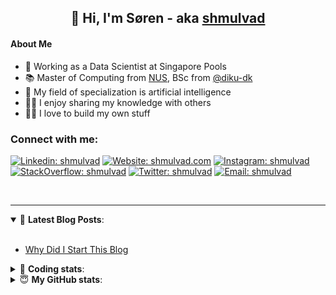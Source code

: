 <h2 align="center">
	👋 Hi, I'm Søren - aka <a href="https://shmulvad.com">shmulvad</a>
</h2>

#### About Me
- 🤖 Working as a Data Scientist at Singapore Pools
- 📚 Master of Computing from [NUS], BSc from [@diku-dk]
- 🧠 My field of specialization is artificial intelligence
- 👨‍🏫 I enjoy sharing my knowledge with others
- 👨‍💻 I love to build my own stuff

### Connect with me:

[![Linkedin: shmulvad](https://img.shields.io/badge/shmulvad-blue?style=flat&logo=Linkedin&logoColor=white)][linkedin]
[![Website: shmulvad.com](https://img.shields.io/badge/shmulvad.com-47CCCC?&style=flat&logo=Google-Chrome&logoColor=white)][website]
[![Instagram: shmulvad](https://img.shields.io/badge/-@shmulvad-purple?style=flat&logo=Instagram&logoColor=white)][instagram]
[![StackOverflow: shmulvad](https://img.shields.io/badge/shmulvad-FE7A16?style=flat&logo=stack-overflow&logoColor=white)][stackOverflow]
[![Twitter: shmulvad](https://img.shields.io/badge/@shmulvad-1ca0f1?style=flat&logo=twitter&logoColor=white)][twitter]
[![Email: shmulvad](https://img.shields.io/badge/shmulvad-D14836?style=flat&logo=gmail&logoColor=white)][mail]

<br />

---

<details open>
 <summary>📕 <b>Latest Blog Posts</b>: </summary>

<br>

<!-- BLOG-POST-LIST:START -->
- [Why Did I Start This Blog](https://shmulvad.com/blog/why-did-start-this-blog)
<!-- BLOG-POST-LIST:END -->

</details>

<!-- --- -->

<details>
 <summary>🤖 <b>Coding stats</b>: </summary>

<br>

NOTE: Doesn't track coding at work or work done in environments such as Jupyter Notebooks.

<!--START_SECTION:waka-->
![Code Time](http://img.shields.io/badge/Code%20Time-1%2C615%20hrs%2026%20mins-blue)

**I'm a Night 🦉** 

```text
🌞 Morning    73 commits     ██░░░░░░░░░░░░░░░░░░░░░░░   9.21% 
🌆 Daytime    246 commits    ███████░░░░░░░░░░░░░░░░░░   31.02% 
🌃 Evening    301 commits    █████████░░░░░░░░░░░░░░░░   37.96% 
🌙 Night      173 commits    █████░░░░░░░░░░░░░░░░░░░░   21.82%

```


📊 **This Week I Spent My Time On** 

```text
💬 Programming Languages: 
Python                   5 hrs 44 mins       ████████████░░░░░░░░░░░░░   50.6% 
JavaScript               3 hrs 27 mins       ███████░░░░░░░░░░░░░░░░░░   30.42% 
HTML                     1 hr 29 mins        ███░░░░░░░░░░░░░░░░░░░░░░   13.18% 
Other                    28 mins             █░░░░░░░░░░░░░░░░░░░░░░░░   4.18% 
Text                     9 mins              ░░░░░░░░░░░░░░░░░░░░░░░░░   1.4%

🔥 Editors: 
VS Code                  10 hrs 52 mins      ████████████████████████░   95.82% 
Zsh                      28 mins             █░░░░░░░░░░░░░░░░░░░░░░░░   4.18%

🐱‍💻 Projects: 
overvaagning-admin       9 hrs 16 mins       ████████████████████░░░░░   81.72% 
hit-locator              2 hrs 1 min         ████░░░░░░░░░░░░░░░░░░░░░   17.86% 
overvaagning-sender      2 mins              ░░░░░░░░░░░░░░░░░░░░░░░░░   0.42%

```


 Last Updated on 15/11/2022 18:47:29 UTC
<!--END_SECTION:waka-->

</details>

<!-- --- -->

<details>
 <summary>😇 <b>My GitHub stats</b>: </summary>

<br>

<img align="left" alt="shmulvad's Github Stats" src="https://github-readme-stats.vercel.app/api?username=shmulvad&show_icons=true&hide_border=true" />

</details>



[website]: https://shmulvad.com
[twitter]: https://twitter.com/shmulvad
[linkedin]: https://linkedin.com/in/shmulvad
[instagram]: https://instagram.com/shmulvad
[stackOverflow]: https://stackoverflow.com/users/9248793/shmulvad
[mail]: mailto:shmulvad@gmail.com
[@diku-dk]: https://github.com/diku-dk
[github]: https://github.com/shmulvad
[NUS]: https://www.nus.edu.sg
